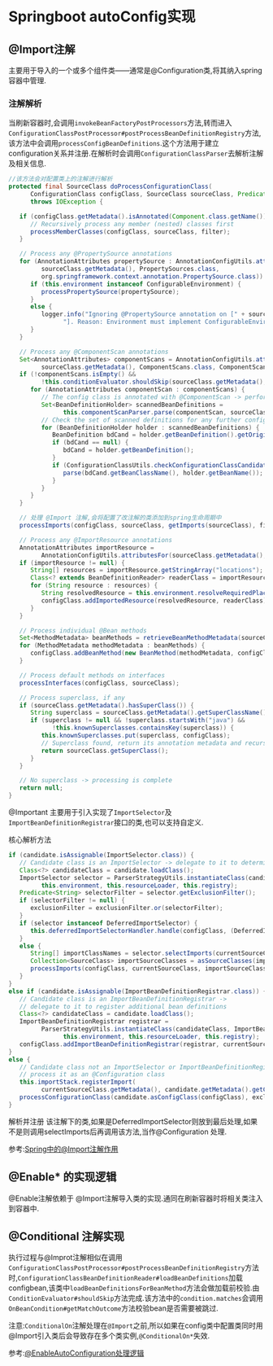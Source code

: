 # Springboot autoConfig实现

## @Import注解

主要用于导入的一个或多个组件类——通常是@Configuration类,将其纳入spring容器中管理.

### 注解解析

当刷新容器时,会调用`invokeBeanFactoryPostProcessors`方法,转而进入`ConfigurationClassPostProcessor#postProcessBeanDefinitionRegistry`方法,该方法中会调用`processConfigBeanDefinitions`.这个方法用于建立 configuration关系并注册.在解析时会调用`ConfigurationClassParser`去解析注解及相关信息.

```java
//该方法会对配置类上的注解进行解析
protected final SourceClass doProcessConfigurationClass(
      ConfigurationClass configClass, SourceClass sourceClass, Predicate<String> filter)
      throws IOException {

   if (configClass.getMetadata().isAnnotated(Component.class.getName())) {
      // Recursively process any member (nested) classes first
      processMemberClasses(configClass, sourceClass, filter);
   }

   // Process any @PropertySource annotations
   for (AnnotationAttributes propertySource : AnnotationConfigUtils.attributesForRepeatable(
         sourceClass.getMetadata(), PropertySources.class,
         org.springframework.context.annotation.PropertySource.class)) {
      if (this.environment instanceof ConfigurableEnvironment) {
         processPropertySource(propertySource);
      }
      else {
         logger.info("Ignoring @PropertySource annotation on [" + sourceClass.getMetadata().getClassName() +
               "]. Reason: Environment must implement ConfigurableEnvironment");
      }
   }

   // Process any @ComponentScan annotations
   Set<AnnotationAttributes> componentScans = AnnotationConfigUtils.attributesForRepeatable(
         sourceClass.getMetadata(), ComponentScans.class, ComponentScan.class);
   if (!componentScans.isEmpty() &&
         !this.conditionEvaluator.shouldSkip(sourceClass.getMetadata(), ConfigurationPhase.REGISTER_BEAN)) {
      for (AnnotationAttributes componentScan : componentScans) {
         // The config class is annotated with @ComponentScan -> perform the scan immediately
         Set<BeanDefinitionHolder> scannedBeanDefinitions =
               this.componentScanParser.parse(componentScan, sourceClass.getMetadata().getClassName());
         // Check the set of scanned definitions for any further config classes and parse recursively if needed
         for (BeanDefinitionHolder holder : scannedBeanDefinitions) {
            BeanDefinition bdCand = holder.getBeanDefinition().getOriginatingBeanDefinition();
            if (bdCand == null) {
               bdCand = holder.getBeanDefinition();
            }
            if (ConfigurationClassUtils.checkConfigurationClassCandidate(bdCand, this.metadataReaderFactory)) {
               parse(bdCand.getBeanClassName(), holder.getBeanName());
            }
         }
      }
   }

   // 处理 @Import 注解,会将配置了改注解的类添加到spring生命周期中
   processImports(configClass, sourceClass, getImports(sourceClass), filter, true);

   // Process any @ImportResource annotations
   AnnotationAttributes importResource =
         AnnotationConfigUtils.attributesFor(sourceClass.getMetadata(), ImportResource.class);
   if (importResource != null) {
      String[] resources = importResource.getStringArray("locations");
      Class<? extends BeanDefinitionReader> readerClass = importResource.getClass("reader");
      for (String resource : resources) {
         String resolvedResource = this.environment.resolveRequiredPlaceholders(resource);
         configClass.addImportedResource(resolvedResource, readerClass);
      }
   }

   // Process individual @Bean methods
   Set<MethodMetadata> beanMethods = retrieveBeanMethodMetadata(sourceClass);
   for (MethodMetadata methodMetadata : beanMethods) {
      configClass.addBeanMethod(new BeanMethod(methodMetadata, configClass));
   }

   // Process default methods on interfaces
   processInterfaces(configClass, sourceClass);

   // Process superclass, if any
   if (sourceClass.getMetadata().hasSuperClass()) {
      String superclass = sourceClass.getMetadata().getSuperClassName();
      if (superclass != null && !superclass.startsWith("java") &&
            !this.knownSuperclasses.containsKey(superclass)) {
         this.knownSuperclasses.put(superclass, configClass);
         // Superclass found, return its annotation metadata and recurse
         return sourceClass.getSuperClass();
      }
   }

   // No superclass -> processing is complete
   return null;
}
```

@Important 主要用于引入实现了`ImportSelector`及`ImportBeanDefinitionRegistrar`接口的类,也可以支持自定义.

核心解析方法

```java
if (candidate.isAssignable(ImportSelector.class)) {
   // Candidate class is an ImportSelector -> delegate to it to determine imports
   Class<?> candidateClass = candidate.loadClass();
   ImportSelector selector = ParserStrategyUtils.instantiateClass(candidateClass, ImportSelector.class,
         this.environment, this.resourceLoader, this.registry);
   Predicate<String> selectorFilter = selector.getExclusionFilter();
   if (selectorFilter != null) {
      exclusionFilter = exclusionFilter.or(selectorFilter);
   }
   if (selector instanceof DeferredImportSelector) {
      this.deferredImportSelectorHandler.handle(configClass, (DeferredImportSelector) selector);
   }
   else {
      String[] importClassNames = selector.selectImports(currentSourceClass.getMetadata());
      Collection<SourceClass> importSourceClasses = asSourceClasses(importClassNames, exclusionFilter);
      processImports(configClass, currentSourceClass, importSourceClasses, exclusionFilter, false);
   }
}
else if (candidate.isAssignable(ImportBeanDefinitionRegistrar.class)) {
   // Candidate class is an ImportBeanDefinitionRegistrar ->
   // delegate to it to register additional bean definitions
   Class<?> candidateClass = candidate.loadClass();
   ImportBeanDefinitionRegistrar registrar =
         ParserStrategyUtils.instantiateClass(candidateClass, ImportBeanDefinitionRegistrar.class,
               this.environment, this.resourceLoader, this.registry);
   configClass.addImportBeanDefinitionRegistrar(registrar, currentSourceClass.getMetadata());
}
else {
   // Candidate class not an ImportSelector or ImportBeanDefinitionRegistrar ->
   // process it as an @Configuration class
   this.importStack.registerImport(
         currentSourceClass.getMetadata(), candidate.getMetadata().getClassName());
   processConfigurationClass(candidate.asConfigClass(configClass), exclusionFilter);
}
```

解析并注册 该注解下的类,如果是DeferredImportSelector则放到最后处理,如果不是则调用selectImports后再调用该方法,当作@Configuration 处理.

参考:[Spring中的@Import注解作用](https://blog.csdn.net/m0_49051691/article/details/108043511)

## @Enable* 的实现逻辑

@Enable注解依赖于 @Import注解导入类的实现.通同在刷新容器时将相关类注入到容器中.

## @Conditional 注解实现

执行过程与@Improt注解相似在调用`ConfigurationClassPostProcessor#postProcessBeanDefinitionRegistry`方法时,`ConfigurationClassBeanDefinitionReader#loadBeanDefinitions`加载configbean,该类中`loadBeanDefinitionsForBeanMethod`方法会做加载前校验.由`ConditionEvaluator#shouldSkip`方法完成.该方法中的`condition.matches`会调用 `OnBeanCondition#getMatchOutcome`方法校验bean是否需要被跳过.

注意:`ConditionalOn`注解处理在`@Import`之前,所以如果在config类中配置类同时用@Import引入类后会导致存在多个类实例,`@ConditionalOn*`失效.







参考:[@EnableAutoConfiguration处理逻辑](https://my.oschina.net/floor/blog/4354771)